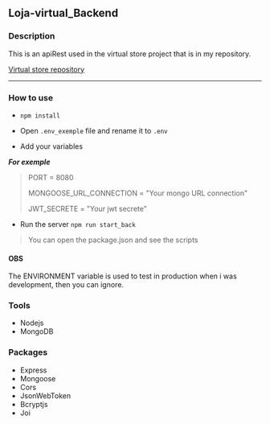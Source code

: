 ## Loja-virtual_Backend


### Description
  This is an apiRest used in the virtual store project that is in my repository.
  
  [Virtual store repository](https://github.com/Guimpontes/Loja-virtual_Frontend)
  
---

### How to use
  * `npm install`
  
  * Open `.env_exemple` file and rename it to `.env`
  
  * Add your variables
  
  ***For exemple***
  >
  >PORT = 8080
  >
  >MONGOOSE_URL_CONNECTION = "Your mongo URL connection"
  >
  >JWT_SECRETE = "Your jwt secrete"
  
  * Run the server `npm run start_back`
  >You can open the package.json and see the scripts

 #### OBS
  The ENVIRONMENT variable is used to test in production when i was development, then you can ignore.

 ###  Tools
 
 * Nodejs
 * MongoDB
          
 ### Packages
  
  * Express
  * Mongoose
  * Cors
  * JsonWebToken
  * Bcryptjs
  * Joi
 
 
 
 
 
 
 
 
